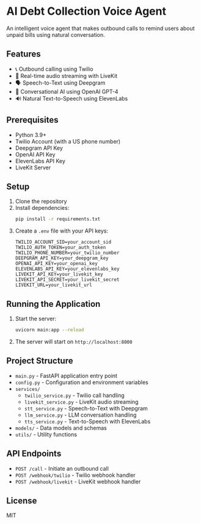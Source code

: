 # AI Debt Collection Voice Agent

An intelligent voice agent that makes outbound calls to remind users about unpaid bills using natural conversation.

## Features

- 📞 Outbound calling using Twilio
- 🔁 Real-time audio streaming with LiveKit
- 🗣️ Speech-to-Text using Deepgram
- 🧠 Conversational AI using OpenAI GPT-4
- 🔊 Natural Text-to-Speech using ElevenLabs

## Prerequisites

- Python 3.9+
- Twilio Account (with a US phone number)
- Deepgram API Key
- OpenAI API Key
- ElevenLabs API Key
- LiveKit Server

## Setup

1. Clone the repository
2. Install dependencies:
   ```bash
   pip install -r requirements.txt
   ```
3. Create a `.env` file with your API keys:
   ```
   TWILIO_ACCOUNT_SID=your_account_sid
   TWILIO_AUTH_TOKEN=your_auth_token
   TWILIO_PHONE_NUMBER=your_twilio_number
   DEEPGRAM_API_KEY=your_deepgram_key
   OPENAI_API_KEY=your_openai_key
   ELEVENLABS_API_KEY=your_elevenlabs_key
   LIVEKIT_API_KEY=your_livekit_key
   LIVEKIT_API_SECRET=your_livekit_secret
   LIVEKIT_URL=your_livekit_url
   ```

## Running the Application

1. Start the server:
   ```bash
   uvicorn main:app --reload
   ```

2. The server will start on `http://localhost:8000`

## Project Structure

- `main.py` - FastAPI application entry point
- `config.py` - Configuration and environment variables
- `services/`
  - `twilio_service.py` - Twilio call handling
  - `livekit_service.py` - LiveKit audio streaming
  - `stt_service.py` - Speech-to-Text with Deepgram
  - `llm_service.py` - LLM conversation handling
  - `tts_service.py` - Text-to-Speech with ElevenLabs
- `models/` - Data models and schemas
- `utils/` - Utility functions

## API Endpoints

- `POST /call` - Initiate an outbound call
- `POST /webhook/twilio` - Twilio webhook handler
- `POST /webhook/livekit` - LiveKit webhook handler

## License

MIT 